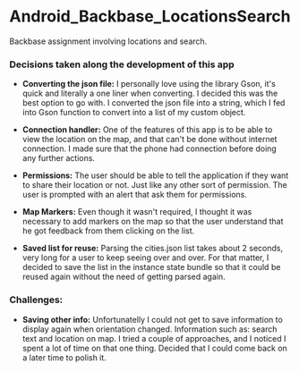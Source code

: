 # Android_Backbase_LocationsSearch
Backbase assignment involving locations and search.

### Decisions taken along the development of this app
- **Converting the json file:** I personally love using the library Gson, it's quick and literally a one liner when converting. I decided this was the best option to go with. I converted the json file into a string, which I fed into Gson function to convert into a list of my custom object.

- **Connection handler:** One of the features of this app is to be able to view the location on the map, and that can't be done without internet connection. I made sure that the phone had connection before doing any further actions.

- **Permissions:** The user should be able to tell the application if they want to share their location or not. Just like any other sort of permission. The user is prompted with an alert that ask them for permissions.

- **Map Markers:** Even though it wasn't required, I thought it was necessary to add markers on the map so that the user understand that he got feedback from them clicking on the list.

- **Saved list for reuse:** Parsing the cities.json list takes about 2 seconds, very long for a user to keep seeing over and over. For that matter, I decided to save the list in the instance state bundle so that it could be reused again without the need of getting parsed again.

### Challenges:
- **Saving other info:** Unfortunatelly I could not get to save information to display again when orientation changed. Information such as: search text and location on map. I tried a couple of approaches, and I noticed I spent a lot of time on that one thing. Decided that I could come back on a later time to polish it.
